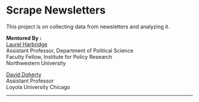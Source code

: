 Scrape Newsletters
=================

This project is on collecting data from newsletters and analyzing it. <br>

**Mentored By :** <br/>
[Laurel Harbridge](http://faculty.wcas.northwestern.edu/~lmh735/)<br/>
Assistant Professor, Department of Political Science<br/>
Faculty Fellow, Institute for Policy Research<br/>
Northwestern University<br/>

[David Doherty](http://orion.luc.edu/~ddoherty/)<br/>
Assistant Professor<br/>
Loyola University Chicago<br/>

------------------------------------------------------------